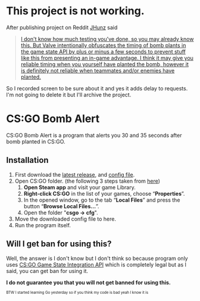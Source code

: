 # This project is not working.
After publishing project on Reddit [JHunz](https://www.reddit.com/user/JHunz/) said
	
> [I don't know how much testing you've done, so you may already know this. But Valve intentionally obfuscates the timing of bomb plants in the game state API by plus or minus a few seconds to prevent stuff like this from presenting an in-game advantage. I think it may give you reliable timing when you yourself have planted the bomb, however it is definitely not reliable when teammates and/or enemies have planted.](https://www.reddit.com/r/golang/comments/c09ls5/go_based_csgo_bomb_alert/er2ykw6)

So I recorded screen to be sure about it and yes it adds delay to requests. I'm not going to delete it but I'll archive the project.

# CS:GO Bomb Alert

CS:GO Bomb Alert is a program that alerts you 30 and 35 seconds after bomb planted in CS:GO.

## Installation

1. First download the [latest release](https://github.com/FKLC/CSGOBombAlert/releases/latest/download/CSGOBombAlert.exe), and [config file](https://github.com/FKLC/CSGOBombAlert/releases/latest/download/gamestate_integration_bombalert.cfg).
2. Open CS:GO folder. (the following 3 steps taken from [here](https://dmarket.com/blog/csgo-autoexec/))
   1. **Open Steam app** and visit your game Library.
   2. **Right-click CS:GO** in the list of your games, choose “**Properties**”.
   3. In the opened window, go to the tab “**Local Files**” and press the button “**Browse Local Files…**”.
   4. Open the folder "**csgo -> cfg**".
3. Move the downloaded config file to here.
4. Run the program itself.

## Will I get ban for using this?

Well, the answer is I don't know but I don't think so because program only uses [CS:GO Game State Integration API](https://developer.valvesoftware.com/wiki/Counter-Strike:_Global_Offensive_Game_State_Integration) which is completely legal but as I said, you can get ban for using it.

**I do not guarantee you that you will not get banned for using this.**

<sup><sup>BTW I started learning Go yesterday so if you think my code is bad yeah I know it is</sup></sup>
